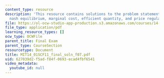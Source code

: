 ```yaml
---
content_type: resource
description: 'This resource contains solutions to the problem statements related to
  nash equilibrium, marginal cost, efficient quantity, and price regulation. '
file: https://ol-ocw-studio-app-production.s3.amazonaws.com/courses/14-01sc-principles-of-microeconomics-fall-2011/627039d2f5adf84f0693ecad4fbf6541_MIT14_01SCF11_final_soln_f07.pdf
file_type: application/pdf
learning_resource_types: []
ocw_type: OCWFile
parent_title: Final Exam
parent_type: CourseSection
resourcetype: Document
title: MIT14_01SCF11_final_soln_f07.pdf
uid: 627039d2-f5ad-f84f-0693-ecad4fbf6541
video_metadata:
  youtube_id: null
---
```


